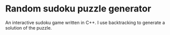 # Random sudoku puzzle generator

An interactive sudoku game written in C++. I use backtracking to generate a solution of the puzzle.
